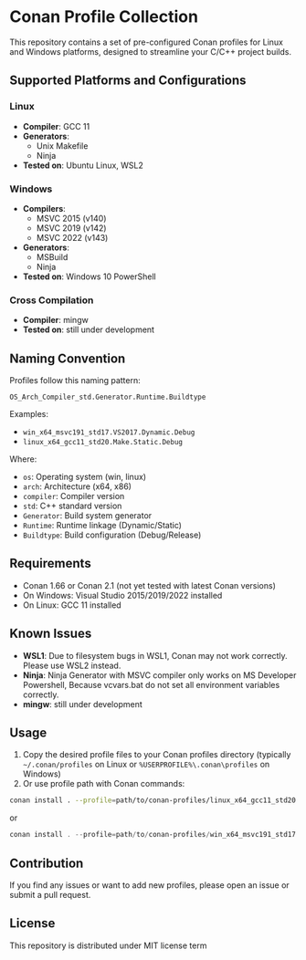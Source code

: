 # Conan Profile Collection

This repository contains a set of pre-configured Conan profiles for Linux and Windows platforms, designed to streamline your C/C++ project builds.

## Supported Platforms and Configurations

### Linux
- **Compiler**: GCC 11
- **Generators**:
  - Unix Makefile
  - Ninja
- **Tested on**: Ubuntu Linux, WSL2

### Windows
- **Compilers**:
  - MSVC 2015 (v140)
  - MSVC 2019 (v142)
  - MSVC 2022 (v143)
- **Generators**:
  - MSBuild
  - Ninja
- **Tested on**: Windows 10 PowerShell

### Cross Compilation
- **Compiler**: mingw
- **Tested on**: still under development

## Naming Convention

Profiles follow this naming pattern:

```
OS_Arch_Compiler_std.Generator.Runtime.Buildtype
```

Examples:
- `win_x64_msvc191_std17.VS2017.Dynamic.Debug`
- `linux_x64_gcc11_std20.Make.Static.Debug`

Where:
- `os`: Operating system (win, linux)
- `arch`: Architecture (x64, x86)
- `compiler`: Compiler version
- `std`: C++ standard version
- `Generator`: Build system generator
- `Runtime`: Runtime linkage (Dynamic/Static)
- `Buildtype`: Build configuration (Debug/Release)

## Requirements

- Conan 1.66 or Conan 2.1 (not yet tested with latest Conan versions)
- On Windows: Visual Studio 2015/2019/2022 installed
- On Linux: GCC 11 installed

## Known Issues

- **WSL1**: Due to filesystem bugs in WSL1, Conan may not work correctly. Please use WSL2 instead.
- **Ninja**: Ninja Generator with MSVC compiler only works on MS Developer Powershell, Because vcvars.bat do not set all environment variables correctly.
- **mingw**: still under development
 
## Usage

1. Copy the desired profile files to your Conan profiles directory (typically `~/.conan/profiles` on Linux or `%USERPROFILE%\.conan\profiles` on Windows)
2. Or use profile path with Conan commands:

```bash
conan install . --profile=path/to/conan-profiles/linux_x64_gcc11_std20.Make.Static.Debug
```

or

```powershell
conan install . --profile=path/to/conan-profiles/win_x64_msvc191_std17.VS2017.Dynamic.Debug
```

## Contribution

If you find any issues or want to add new profiles, please open an issue or submit a pull request.

## License

This repository is distributed under MIT license  term

